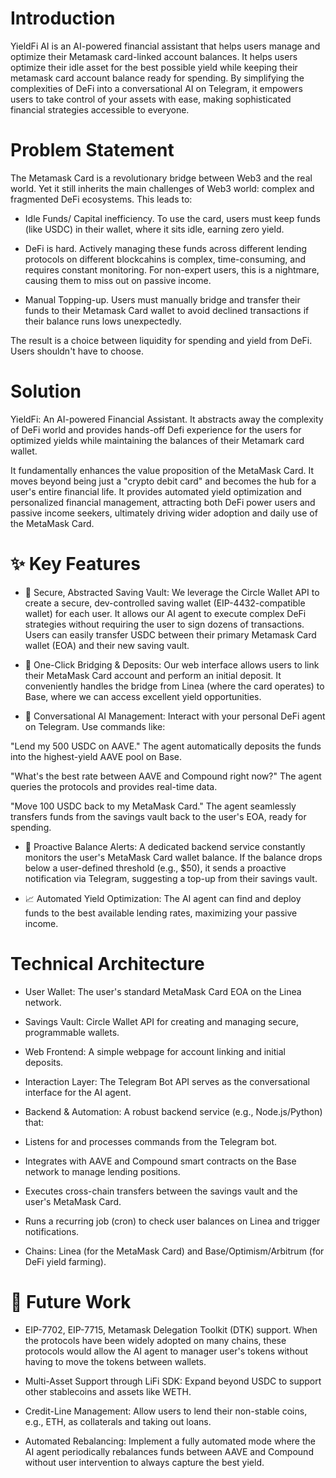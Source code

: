 # Introduction

YieldFi AI is an AI-powered financial assistant that helps users manage and optimize their Metamask card-linked account balances. It helps users optimize their idle asset for the best possible yield while keeping their metamask card account balance ready for spending. By simplifying the complexities of DeFi into a conversational AI on Telegram, it empowers users to take control of your assets with ease, making sophisticated financial strategies accessible to everyone.

# Problem Statement

The Metamask Card is a revolutionary bridge between Web3 and the real world. Yet it still inherits the main challenges of Web3 world: complex and fragmented DeFi ecosystems. This leads to:

- Idle Funds/ Capital inefficiency. To use the card, users must keep funds (like USDC) in their wallet, where it sits idle, earning zero yield.

- DeFi is hard. Actively managing these funds across different lending protocols on different blockcahins is complex, time-consuming, and requires constant monitoring. For non-expert users, this is a nightmare, causing them to miss out on passive income.

- Manual Topping-up. Users must manually bridge and transfer their funds to their Metamask Card wallet to avoid declined transactions if their balance runs lows unexpectedly.

The result is a choice between liquidity for spending and yield from DeFi. Users shouldn't have to choose.

# Solution

YieldFi: An AI-powered Financial Assistant.
It abstracts away the complexity of DeFi world and provides hands-off Defi experience for the users for optimized yields while maintaining the balances of their Metamark card wallet. 

It fundamentally enhances the value proposition of the MetaMask Card. It moves beyond being just a "crypto debit card" and becomes the hub for a user's entire financial life. It provides automated yield optimization and personalized financial management, attracting both DeFi power users and passive income seekers, ultimately driving wider adoption and daily use of the MetaMask Card.

# ✨ Key Features

- 🏦 Secure, Abstracted Saving Vault: We leverage the Circle Wallet API to create a secure, dev-controlled saving wallet (EIP-4432-compatible wallet) for each user. It allows our AI agent to execute complex DeFi strategies without requiring the user to sign dozens of transactions. Users can easily transfer USDC between their primary Metamask Card wallet (EOA) and their new saving vault.

- 🚀 One-Click Bridging & Deposits: Our web interface allows users to link their MetaMask Card account and perform an initial deposit. It conveniently handles the bridge from Linea (where the card operates) to Base, where we can access excellent yield opportunities.

- 🤖 Conversational AI Management: Interact with your personal DeFi agent on Telegram. Use commands like:

"Lend my 500 USDC on AAVE." The agent automatically deposits the funds into the highest-yield AAVE pool on Base.

"What's the best rate between AAVE and Compound right now?" The agent queries the protocols and provides real-time data.

"Move 100 USDC back to my MetaMask Card." The agent seamlessly transfers funds from the savings vault back to the user's EOA, ready for spending.

- 🔔 Proactive Balance Alerts: A dedicated backend service constantly monitors the user's MetaMask Card wallet balance. If the balance drops below a user-defined threshold (e.g., $50), it sends a proactive notification via Telegram, suggesting a top-up from their savings vault.

- 📈 Automated Yield Optimization: The AI agent can find and deploy funds to the best available lending rates, maximizing your passive income.

# Technical Architecture

- User Wallet: The user's standard MetaMask Card EOA on the Linea network.

- Savings Vault: Circle Wallet API for creating and managing secure, programmable wallets.

- Web Frontend: A simple webpage for account linking and initial deposits.

- Interaction Layer: The Telegram Bot API serves as the conversational interface for the AI agent.

- Backend & Automation: A robust backend service (e.g., Node.js/Python) that:

* Listens for and processes commands from the Telegram bot.

* Integrates with AAVE and Compound smart contracts on the Base network to manage lending positions.

* Executes cross-chain transfers between the savings vault and the user's MetaMask Card.

* Runs a recurring job (cron) to check user balances on Linea and trigger notifications.

* Chains: Linea (for the MetaMask Card) and Base/Optimism/Arbitrum (for DeFi yield farming).

# 🔮 Future Work

- EIP-7702, EIP-7715, Metamask Delegation Toolkit (DTK) support. When the protocols have been widely adopted on many chains, these protocols would allow the AI agent to manager user's tokens without having to move the tokens between wallets.

- Multi-Asset Support through LiFi SDK: Expand beyond USDC to support other stablecoins and assets like WETH. 

- Credit-Line Management: Allow users to lend their non-stable coins, e.g., ETH, as collaterals and taking out loans.

- Automated Rebalancing: Implement a fully automated mode where the AI agent periodically rebalances funds between AAVE and Compound without user intervention to always capture the best yield.
